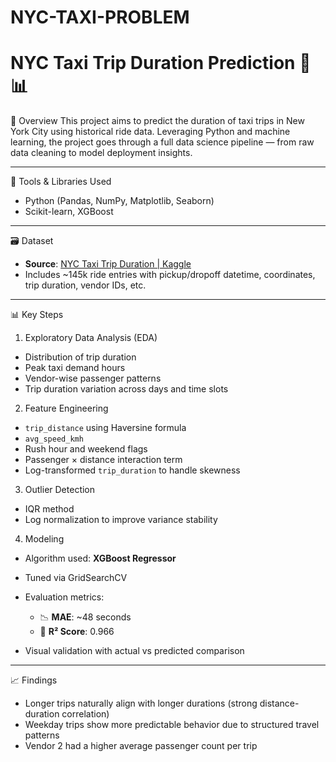 # NYC-TAXI-PROBLEM

# NYC Taxi Trip Duration Prediction 🚖📊

📌 Overview
This project aims to predict the duration of taxi trips in New York City using historical ride data. Leveraging Python and machine learning, the project goes through a full data science pipeline — from raw data cleaning to model deployment insights.

---

🧰 Tools & Libraries Used

- Python (Pandas, NumPy, Matplotlib, Seaborn)
- Scikit-learn, XGBoost


---

 🗃 Dataset
- **Source**: [NYC Taxi Trip Duration | Kaggle](https://www.kaggle.com/c/nyc-taxi-trip-duration)
- Includes ~145k ride entries with pickup/dropoff datetime, coordinates, trip duration, vendor IDs, etc.

---

📊 Key Steps

 1. Exploratory Data Analysis (EDA)

- Distribution of trip duration
- Peak taxi demand hours
- Vendor-wise passenger patterns
- Trip duration variation across days and time slots

 2. Feature Engineering

- `trip_distance` using Haversine formula
- `avg_speed_kmh`
- Rush hour and weekend flags
- Passenger × distance interaction term
- Log-transformed `trip_duration` to handle skewness

 
 3. Outlier Detection

- IQR method
- Log normalization to improve variance stability

 4. Modeling

-  Algorithm used: **XGBoost Regressor**
- Tuned via GridSearchCV

- Evaluation metrics:
  - 📉 **MAE**: ~48 seconds
  - 🧠 **R² Score**: 0.966

- Visual validation with actual vs predicted comparison

---

 
 📈 Findings

- Longer trips naturally align with longer durations (strong distance-duration correlation)
- Weekday trips show more predictable behavior due to structured travel patterns
- Vendor 2 had a higher average passenger count per trip
